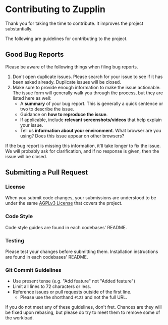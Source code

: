 # Contributing to Zupplin

Thank you for taking the time to contribute. It improves the project substantially.

The following are guidelines for contributing to the project.

## Good Bug Reports

Please be aware of the following things when filing bug reports.

1. Don't open duplicate issues. Please search for your issue to see if it has been asked already. Duplicate issues will be closed.
2. Make sure to provide enough information to make the issue actionable. The issue form will generally walk you through the process, but they are listed here as well:
    - A **summary** of your bug report. This is generally a quick sentence or two to describe the issue.
    - Guidance on **how to reproduce the issue**.
    - If applicable, include **relevant screenshots/videos** that help explain your issue.
    - Tell us **information about your environment**. What browser are you using? Does this issue appear on other browsers?

If the bug report is missing this information, it'll take longer to fix the issue.
We will probably ask for clarification, and if no response is given, then the issue will be closed.

## Submitting a Pull Request

### License

When you submit code changes, your submissions are understood to be under the same [AGPLv3 License](http://choosealicense.com/licenses/agpl-3.0/) that covers the project.

### Code Style

Code style guides are found in each codebases' README.

### Testing

Please test your changes before submitting them.
Installation instructions are found in each codebases' README.

### Git Commit Guidelines

- Use present tense (e.g. "Add feature" not "Added feature")
- Limit all lines to 72 characters or less.
- Reference issues or pull requests outside of the first line.
  - Please use the shorthand `#123` and not the full URL.

If you do not meet any of these guidelines, don't fret.
Chances are they will be fixed upon rebasing, but please do try to meet them to remove some of the workload.
